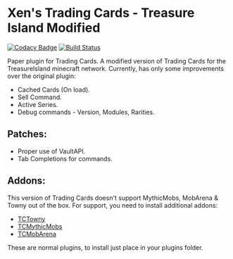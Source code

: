 # Xen's Trading Cards - Treasure Island Modified
[![Codacy Badge](https://app.codacy.com/project/badge/Grade/c30caf827f974fa39296203413f86b05)](https://www.codacy.com/gh/TreasureIslandMC/XenTradingCards/dashboard?utm_source=github.com&amp;utm_medium=referral&amp;utm_content=TreasureIslandMC/XenTradingCards&amp;utm_campaign=Badge_Grade)
[![Build Status](https://travis-ci.com/TreasureIslandMC/XenTradingCards.svg?branch=ti)](https://travis-ci.com/TreasureIslandMC/XenTradingCards)

Paper plugin for Trading Cards.
A modified version of Trading Cards for the TreasureIsland minecraft network.
Currently, has only some improvements over the original plugin:
*  Cached Cards (On load).
*  Sell Command.
*  Active Series.
*  Debug commands - Version, Modules, Rarities.

## Patches:
*  Proper use of VaultAPI.
*  Tab Completions for commands.

## Addons:
This version of Trading Cards doesn't support MythicMobs, MobArena & Towny out of the box. 
For support, you need to install additional addons:
*  [TCTowny](https://github.com/TreasureIslandMC/TCTowny)
*  [TCMythicMobs](https://github.com/TreasureIslandMC/TCMythicMobs)
*  [TCMobArena](https://github.com/TreasureIslandMC/TCMobArena)

These are normal plugins, to install just place in your plugins folder.